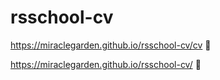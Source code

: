 # rsschool-cv

https://miraclegarden.github.io/rsschool-cv/cv 🔆

https://miraclegarden.github.io/rsschool-cv/ 🍃
